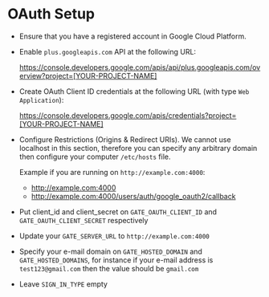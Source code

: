 # OAuth Setup

* Ensure that you have a registered account in Google Cloud Platform.
* Enable `plus.googleapis.com` API at the following URL:

    https://console.developers.google.com/apis/api/plus.googleapis.com/overview?project=[YOUR-PROJECT-NAME]
* Create OAuth Client ID credentials at the following URL (with type `Web Application`):

    https://console.developers.google.com/apis/credentials?project=[YOUR-PROJECT-NAME]
* Configure Restrictions (Origins & Redirect URIs). We cannot use localhost in this section, therefore you can specify any arbitrary domain then configure your computer `/etc/hosts` file.

    Example if you are running on `http://example.com:4000`:
    * http://example.com:4000
    * http://example.com:4000/users/auth/google_oauth2/callback
* Put client_id and client_secret on `GATE_OAUTH_CLIENT_ID` and `GATE_OAUTH_CLIENT_SECRET` respectively
* Update your `GATE_SERVER_URL` to `http://example.com:4000`
* Specify your e-mail domain on `GATE_HOSTED_DOMAIN` and `GATE_HOSTED_DOMAINS`, for instance if your e-mail address is  `test123@gmail.com` then the value should be `gmail.com`
* Leave `SIGN_IN_TYPE` empty
